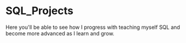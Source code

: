# SQL_Projects

Here you'll be able to see how I progress with teaching myself SQL and become more advanced as I learn and grow.
